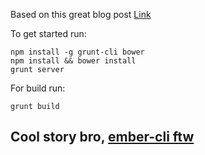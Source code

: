 Based on this great blog post [Link](http://blog.embed.ly/post/46586649344/introduction-to-ember-development)

To get started run:

    npm install -g grunt-cli bower
    npm install && bower install
    grunt server

For build run:

    grunt build


## Cool story bro, [ember-cli ftw](https://github.com/stefanpenner/ember-cli)
